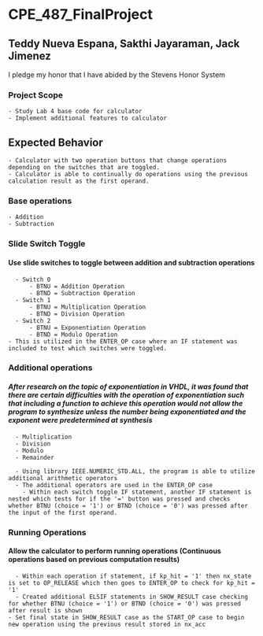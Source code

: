 # CPE_487_FinalProject

## Teddy Nueva Espana, Sakthi Jayaraman, Jack Jimenez

I pledge my honor that I have abided by the Stevens Honor System

### Project Scope

    - Study Lab 4 base code for calculator
    - Implement additional features to calculator

## Expected Behavior

    - Calculator with two operation buttons that change operations depending on the switches that are toggled.
    - Calculator is able to continually do operations using the previous calculation result as the first operand.

### Base operations

    - Addition
    - Subtraction

### Slide Switch Toggle

#### Use slide switches to toggle between addition and subtraction operations

      - Switch 0 
          - BTNU = Addition Operation
          - BTND = Subtraction Operation
      - Switch 1
          - BTNU = Multiplication Operation
          - BTND = Division Operation
      - Switch 2
          - BTNU = Exponentiation Operation
          - BTND = Modulo Operation 
    - This is utilized in the ENTER_OP case where an IF statement was included to test which switches were toggled. 

### Additional operations

#### _After research on the topic of exponentiation in VHDL, it was found that there are certain difficulties with the operation of exponentiation such that including a function to achieve this operation would not allow the program to synthesize unless the number being exponentiated and the exponent were predetermined at synthesis_

      - Multiplication
      - Division
      - Modulo
      - Remainder

      - Using library IEEE.NUMERIC_STD.ALL, the program is able to utilize additional arithmetic operators 
      - The additional operators are used in the ENTER_OP case
        - Within each switch toggle IF statement, another IF statement is nested which tests for if the '=' button was pressed and checks whether BTNU (choice = '1') or BTND (choice = '0') was pressed after the input of the first operand. 

### Running Operations

#### Allow the calculator to perform running operations (Continuous operations based on previous computation results)

      - Within each operation if statement, if kp_hit = '1' then nx_state is set to OP_RELEASE which then goes to ENTER_OP to check for kp_hit = '1'
      - Created additional ELSIF statements in SHOW_RESULT case checking for whether BTNU (choice = '1') or BTND (choice = '0') was pressed after result is shown
    - Set final state in SHOW_RESULT case as the START_OP case to begin new operation using the previous result stored in nx_acc